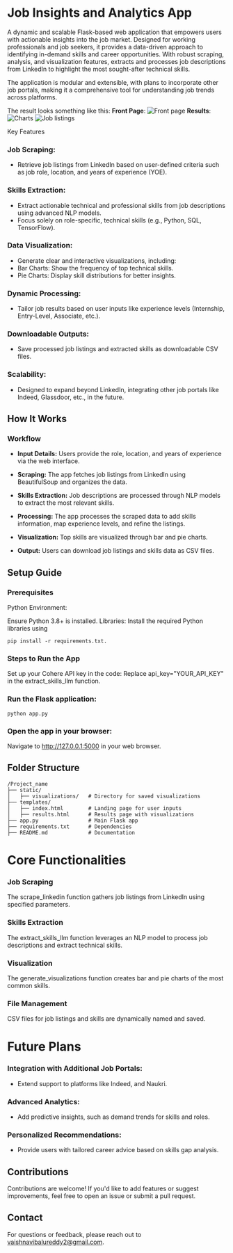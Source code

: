# Job Insights and Analytics App

A dynamic and scalable Flask-based web application that empowers users with actionable insights into the job market. Designed for working professionals and job seekers, it provides a data-driven approach to identifying in-demand skills and career opportunities. With robust scraping, analysis, and visualization features,  extracts and processes job descriptions from LinkedIn to highlight the most sought-after technical skills.

The application is modular and extensible, with plans to incorporate other job portals, making it a comprehensive tool for understanding job trends across platforms.

The result looks something like this: 
**Front Page**:
![Front page](https://github.com/user-attachments/assets/4eeb965a-a7cc-4dc1-97ff-7ee024ee5579)
**Results**:
![Charts](https://github.com/user-attachments/assets/0278d60e-b48d-4cc4-8a20-ba44719e81f5)
![Job listings](https://github.com/user-attachments/assets/6ffdd4ca-50e3-4a9c-b820-2df6c3b42939)



Key Features
### Job Scraping:
- Retrieve job listings from LinkedIn based on user-defined criteria such as job role, location, and years of experience (YOE).
### Skills Extraction:
- Extract actionable technical and professional skills from job descriptions using advanced NLP models.
- Focus solely on role-specific, technical skills (e.g., Python, SQL, TensorFlow).
### Data Visualization:
- Generate clear and interactive visualizations, including:
- Bar Charts: Show the frequency of top technical skills.
- Pie Charts: Display skill distributions for better insights.
### Dynamic Processing:
- Tailor job results based on user inputs like experience levels (Internship, Entry-Level, Associate, etc.).
### Downloadable Outputs:
- Save processed job listings and extracted skills as downloadable CSV files.
### Scalability:
- Designed to expand beyond LinkedIn, integrating other job portals like Indeed, Glassdoor, etc., in the future.

## How It Works
### Workflow
- **Input Details:**
Users provide the role, location, and years of experience via the web interface.

- **Scraping:**
The app fetches job listings from LinkedIn using BeautifulSoup and organizes the data.

- **Skills Extraction:**
Job descriptions are processed through NLP models to extract the most relevant skills.

- **Processing:**
The app processes the scraped data to add skills information, map experience levels, and refine the listings.

- **Visualization:**
Top skills are visualized through bar and pie charts.

- **Output:**
Users can download job listings and skills data as CSV files.

## Setup Guide
### Prerequisites
Python Environment:

Ensure Python 3.8+ is installed.
Libraries: Install the required Python libraries using 
    
    pip install -r requirements.txt.

### Steps to Run the App 

Set up your Cohere API key in the code:
Replace api_key="YOUR_API_KEY" in the extract_skills_llm function.

### Run the Flask application:

    python app.py  

### Open the app in your browser: 
Navigate to http://127.0.0.1:5000 in your web browser.

## Folder Structure


    /Project_name
    ├── static/  
    │   ├── visualizations/   # Directory for saved visualizations  
    ├── templates/  
    │   ├── index.html        # Landing page for user inputs  
    │   ├── results.html      # Results page with visualizations  
    ├── app.py                # Main Flask app  
    ├── requirements.txt      # Dependencies  
    ├── README.md             # Documentation  

# Core Functionalities
### Job Scraping
The scrape_linkedin function gathers job listings from LinkedIn using specified parameters.

### Skills Extraction
The extract_skills_llm function leverages an NLP model to process job descriptions and extract technical skills.

### Visualization
The generate_visualizations function creates bar and pie charts of the most common skills.

### File Management
CSV files for job listings and skills are dynamically named and saved.

# Future Plans
### Integration with Additional Job Portals:
- Extend support to platforms like Indeed, and Naukri.
### Advanced Analytics:
- Add predictive insights, such as demand trends for skills and roles.
### Personalized Recommendations:
- Provide users with tailored career advice based on skills gap analysis.

## Contributions

Contributions are welcome! If you'd like to add features or suggest improvements, feel free to open an issue or submit a pull request.

## Contact

For questions or feedback, please reach out to vaishnavibalureddy2@gmail.com.

